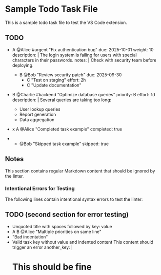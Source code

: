 # Sample Todo Task File

This is a sample todo task file to test the VS Code extension.

## TODO

- A @Alice #urgent "Fix authentication bug" due: 2025-10-01 weight: 10
  description: |
    The login system is failing for users with special
    characters in their passwords.
  notes: |
    Check with security team before deploying.
  
  - B @Bob "Review security patch" due: 2025-09-30
    - C "Test on staging" effort: 2h
    - C "Update documentation"

- B @Charlie #backend "Optimize database queries"
  priority: B
  effort: 1d
  description: |
    Several queries are taking too long:
    - User lookup queries
    - Report generation
    - Data aggregation

- x A @Alice "Completed task example"
  completed: true
  
- - @Bob "Skipped task example"
  skipped: true

## Notes

This section contains regular Markdown content that should be ignored by the linter.

### Intentional Errors for Testing

The following lines contain intentional syntax errors to test the linter:

## TODO (second section for error testing)

- Unquoted title with spaces followed by key: value  
- A B @Alice "Multiple priorities on same line"
-   "Bad indentation"
- Valid task
  key without value and indented content
    This content should trigger an error
  another_key: |
    # This should be fine